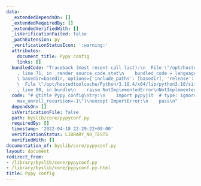 ```yaml
---
data:
  _extendedDependsOn: []
  _extendedRequiredBy: []
  _extendedVerifiedWith: []
  _isVerificationFailed: false
  _pathExtension: py
  _verificationStatusIcon: ':warning:'
  attributes:
    document_title: Pypy config
    links: []
  bundledCode: "Traceback (most recent call last):\n  File \"/opt/hostedtoolcache/Python/3.10.4/x64/lib/python3.10/site-packages/onlinejudge_verify/documentation/build.py\"\
    , line 71, in _render_source_code_stat\n    bundled_code = language.bundle(stat.path,\
    \ basedir=basedir, options={'include_paths': [basedir], 'release': True}).decode()\n\
    \  File \"/opt/hostedtoolcache/Python/3.10.4/x64/lib/python3.10/site-packages/onlinejudge_verify/languages/python.py\"\
    , line 80, in bundle\n    raise NotImplementedError\nNotImplementedError\n"
  code: "# @title Pypy config\ntry:\n    import pypyjit  # type: ignore\n\n    pypyjit.set_param(\"\
    max_unroll_recursion=-1\")\nexcept ImportError:\n    pass\n"
  dependsOn: []
  isVerificationFile: false
  path: byslib/core/pypyconf.py
  requiredBy: []
  timestamp: '2022-04-18 22:29:22+09:00'
  verificationStatus: LIBRARY_NO_TESTS
  verifiedWith: []
documentation_of: byslib/core/pypyconf.py
layout: document
redirect_from:
- /library/byslib/core/pypyconf.py
- /library/byslib/core/pypyconf.py.html
title: Pypy config
---
```

